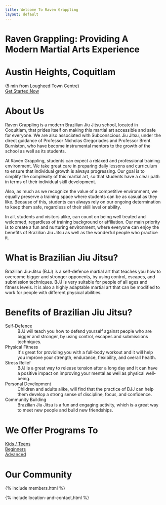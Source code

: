 ```yaml
---
title: Welcome To Raven Grappling
layout: default
---
```


<div class="container-fluid rg-landing-raven">
  <div class="container">
    <h1 class="display-3 fw-bold rg-welcome">Raven Grappling: Providing A Modern Martial Arts Experience</h1>
    <h1 class="display-5 fw-bold mb-1 rg-welcome"> Austin Heights, Coquitlam</h1>
    <div class="fs-5 fw-bold mb-5 rg-welcome">(5 min from Lougheed Town Centre)</div>
    <a href="/memberships" class="rg-button">Get Started Now</a>
  </div>  
</div>

<div class= "container py-5 px-4 p-lg-5 rg-subconscious-logo-bg">
  <h1 class="text-center fw-bold">
    About Us
  </h1>

  <p>
    Raven Grappling is a modern Brazilian Jiu Jitsu school, located in Coquitlam, that prides itself on making this martial art accessible and safe for everyone. We are also associated with Subconscious Jiu Jitsu, under the direct guidance of Professor Nicholas Gregoriades and Professor Brent Burniston, who have become instrumental mentors to the growth of the school as well as its students.
  </p>
  <p>
    At Raven Grappling, students can expect a relaxed and professional training environment. We take great care in preparing daily lessons and curriculum to ensure that individual growth is always progressing. Our goal is to simplify the complexity of this martial art, so that students have a clear path in terms of their individual skill development.
  </p>
  <p>
    Also, as much as we recognize the value of a competitive environment, we equally preserve a training space where students can be as casual as they like. Because of this, students can always rely on our ongoing determination to keep them safe, regardless of their skill level or ability.
  </p>
  <p>
    In all, students and visitors alike, can count on being well treated and welcomed, regardless of training background or affiliation. Our main priority is to create a fun and nurturing environment, where everyone can enjoy the benefits of Brazilian Jiu Jitsu as well as the wonderful people who practice it.
  </p>
</div>

<div class="container py-5 px-4 p-lg-4">
  <h1 class="text-center fw-bold">What is Brazilian Jiu Jitsu?</h1>
  <p>
    Brazilian Jiu-Jitsu (BJJ) is a self-defence martial art that teaches you how to overcome bigger and stronger opponents, by using control, escapes, and submission techniques. BJJ is very suitable for people of all ages and fitness levels. It is also a highly adaptable martial art that can be modified to work for people with different physical abilities.
  </p>
</div>

<div class="container py-5 px-4 p-lg-4 rg-container-bg">
  <h1 class="text-center fw-bold">Benefits of Brazilian Jiu Jitsu?</h1>

  <dl>
    <dt>
      Self-Defence
    </dt>
    <dd>
      BJJ will teach you how to defend yourself against people who are bigger and stronger, by using control, escapes and submissions techniques.
    </dd>
    <dt>
      Physical Fitness
    </dt>
    <dd>
      It's great for providing you with a full-body workout and it will help you improve your strength, endurance, flexibility, and overall health.
    </dd>
    <dt>
      Stress Relief
    </dt>
    <dd>
      BJJ is a great way to release tension after a long day and it can have a positive impact on improving your mental as well as physical well-being.
    </dd>
    <dt>
      Personal Development
    </dt>
    <dd>
      Children and adults alike, will find that the practice of BJJ can help them develop a strong sense of discipline, focus, and confidence.
    </dd>
    <dt>
      Community Building
    </dt>
    <dd>
      Brazilian Jiu Jitsu is a fun and engaging activity, which is a great way to meet new people and build new friendships.
    </dd>
  </dl>
</div>

<div class="container py-5 px-4 p-lg-4">
  <h1 class="text-center fw-bold">We Offer Programs To</h1>
  <div class="rg-image-buttons">
    <a href="/kids-teens">
      <div class="rg-image-button-kids"></div>
      <span>Kids / Teens</span>
    </a>
    <a href="/beginners">
      <div class="rg-image-button-beginners"></div>
      <span>Beginners</span>
    </a>
    <a href="/advanced">
      <div class="rg-image-button-advanced"></div>
      <span>Advanced</span>
    </a>
  </div>
</div>

<div class="container py-5 px-4 p-lg-4 rg-container-bg">
  <h1 class="text-center">
    Our Community
  </h1>

  {% include members.html %}

  {% include location-and-contact.html %}
</div>
